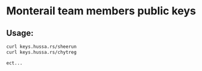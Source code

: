 # Monterail team members public keys

## Usage:

```bash
curl keys.hussa.rs/sheerun
curl keys.hussa.rs/chytreg

ect...
```
